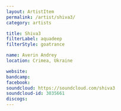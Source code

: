 ```yaml
---
layout: ArtistItem
permalink: /artist/shiva3/
category: artists

title: Shiva3
filterLabel: aquadeep
filterStyle: goatrance

name: Averin Andrey
location: Crimea, Ukraine

website: 
bandcamp: 
facebook: 
soundcloud: https://soundcloud.com/shiva3
soundcloud-id: 3035661
discogs: 
---
```

